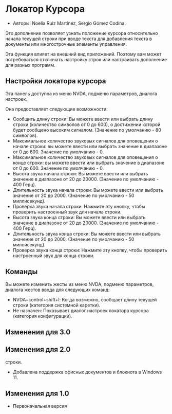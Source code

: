 # Локатор Курсора #

* Авторы: Noelia Ruiz Martínez, Sergio Gómez Codina.

Это дополнение позволяет узнать положение курсора относительно начала
текущей строки при вводе текста для добавления текста в документы или
многострочные элементы управления.

Эта функция влияет на внешний вид приложений. Поэтому вам может
потребоваться отключать настройку строк или настраивать дополнение для
разных программ.

## Настройки локатора курсора ##

Эта панель доступна из меню NVDA, подменю параметров, диалога настроек.

Она предоставляет следующие возможности:

* Сообщить длину строки: Вы можете ввести или выбрать длину строки
  (количество символов от 0 до 600), о достижении которой будет сообщено
  высоким сигналом. (Значение по умолчанию - 80 символов).
* Максимальное количество звуковых сигналов для оповещения о начале строки:
  вы можете ввести или выбрать значение в диапазоне от 0 до 600. Значение по
  умолчанию - 0.
* Максимальное количество звуковых сигналов для оповещения о конце строки:
  вы можете ввести или выбрать значение в диапазоне от 0 до 600. Значение по
  умолчанию - 0.
* Высота звука начала строки: Вы можете ввести или выбрать значение в
  диапазоне от 20 до 20000. (Значение по умолчанию - 400 Герц).
* Длительность звука начала строки: Вы можете ввести или выбрать значение от
  20 до 2000. (Значение по умолчанию - 50 миллисекунд).
* Проверка звука начала строки: Нажмите эту кнопку, чтобы проверить
  настроенный звук для начала строки.
* Высота звука конца строки: Вы можете ввести или выбрать значение в
  диапазоне от 20 до 20000. (Значение по умолчанию - 400 Герц).
* Длительность звука конца строки: Вы можете ввести или выбрать значение от
  20 до 2000. (Значение по умолчанию - 50 миллисекунд).
* Проверка звука конца строки: Нажмите эту кнопку, чтобы проверить
  настроенный звук для конца строки.

## Команды ##

Вы можете изменить жесты из меню NVDA, подменю параметров, диалога жестов
ввода для следующих команд:

* NVDA+control+shift+l: Когда возможно, сообщает длину текущей строки
  (категория системной каретки).
* Не назначен: Показывает диалог настроек локатора курсора (категория
  конфигурации).

## Изменения для 3.0 ##

## Изменения для 2.0 ##

  строки.


* Добавлена поддержка офисных документов и блокнота в Windows 11.

## Изменения для 1.0 ##

* Первоначальная версия
